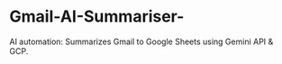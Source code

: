 # Gmail-AI-Summariser-
AI automation: Summarizes Gmail to Google Sheets using Gemini API &amp; GCP.
